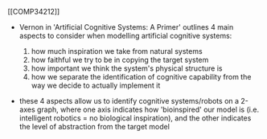 [[COMP34212]]

- Vernon in 'Artificial Cognitive Systems: A Primer' outlines 4 main aspects to consider when modelling artificial cognitive systems:
	1. how much inspiration we take from natural systems
	2. how faithful we try to be in copying the target system
	3. how important we think the system's physical structure is
	4. how we separate the identification of cognitive capability from the way we decide to actually implement it

- these 4 aspects allow us to identify cognitive systems/robots on a 2-axes graph, where one axis indicates how 'bioinspired' our model is (i.e. intelligent robotics = no biological inspiration), and the other indicates the level of abstraction from the target model